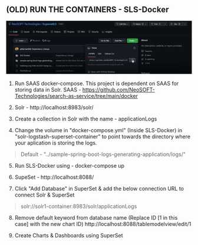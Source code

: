 ## (OLD) RUN THE CONTAINERS - SLS-Docker

![plot](./README/images/1.PNG)

1. Run SAAS docker-compose. This project is dependent on SAAS for storing data in Solr. SAAS - https://github.com/NeoSOFT-Technologies/search-as-service/tree/main/docker

2. Solr - http://localhost:8983/solr/

3. Create a collection in Solr with the name - applicationLogs

4. Change the volume in "docker-compose.yml" (Inside SLS-Docker) in "solr-logstash-superset-container" to point towards the directory where your aplication is storing the logs.
> Default - "../sample-spring-boot-logs-generating-application/logs/"

5. Run SLS-Docker using - docker-compose up

6. SupeSet - http://localhost:8088/

7. Click "Add Database" in SuperSet & add the below connection URL to connect Solr & SuperSet
>solr://solr1-container:8983/solr/applicationLogs

8. Remove default keyword from database name (Replace ID [1 in this case] with the new chart ID)
http://localhost:8088/tablemodelview/edit/1

9. Create Charts & Dashboards using SuperSet
